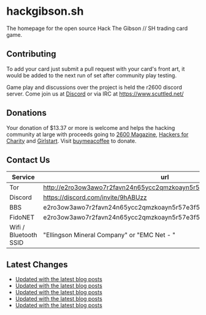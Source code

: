 # hackgibson.sh
The homepage for the open source Hack The Gibson // SH trading card game.


## Contributing

To add your card just submit a pull request with your card's front art, it would be added to the next run of set after community play testing.

Game play and discussions over the project is held the r2600 discord server. Come join us at [Discord](https://discord.com/invite/9hABUzz) or via IRC at https://www.scuttled.net/


## Donations

Your donation of $13.37 or more is welcome and helps the hacking community at large with proceeds going to [2600 Magazine](https://2600.com/), [Hackers for Charity](https://hackersforcharity.org) and [Girlstart](https://girlstart.org).  Visit [buymeacoffee](https://www.buymeacoffee.com/hackgibson.sh) to donate.


## Contact Us

Service | url
-|-
Tor | http://e2ro3ow3awo7r2favn24n65ycc2qmzkoayn5r57e3f56nvjwdcgg32ad.onion
Discord | https://discord.com/invite/9hABUzz
BBS | e2ro3ow3awo7r2favn24n65ycc2qmzkoayn5r57e3f56nvjwdcgg32ad.onion:23
FidoNET | e2ro3ow3awo7r2favn24n65ycc2qmzkoayn5r57e3f56nvjwdcgg32ad.onion:24554
Wifi / Bluetooth SSID | "Ellingson Mineral Company" or "EMC Net - <fidonet address>"

## Latest Changes
<!-- BLOG-POST-LIST:START -->
- [Updated with the latest blog posts](https://github.com/DFW2600/hackgibson.sh/commit/35e4dbcb6ed453fb1a7a009e89c8d901e1cc8189)
- [Updated with the latest blog posts](https://github.com/DFW2600/hackgibson.sh/commit/1f98e3ac36ca128d5c50c555cc5411fac5cb74b1)
- [Updated with the latest blog posts](https://github.com/DFW2600/hackgibson.sh/commit/3ee76f3ed4ddd48f1c04a5951ca0c80e02c3ecb2)
- [Updated with the latest blog posts](https://github.com/DFW2600/hackgibson.sh/commit/98c9650fdcec353c089c0322fa911ae1d5eafc43)
- [Updated with the latest blog posts](https://github.com/DFW2600/hackgibson.sh/commit/e8763f636793185518d0b49e64f9f3fdd93377db)
<!-- BLOG-POST-LIST:END -->
